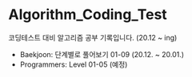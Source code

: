 # Algorithm_Coding_Test
코딩테스트 대비 알고리즘 공부 기록입니다. (20.12 ~ ing)

* Baekjoon: 단계별로 풀어보기 01-09 (20.12. ~ 20.01.) 
* Programmers: Level 01-05 (예정)



